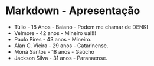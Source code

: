# Markdown - Apresentação

- Túlio - 18 Anos - Baiano - Podem me chamar de DENKI
- Velmore - 42 anos - Mineiro uai!!!
- Paulo Pires - 43 anos - Mineiro.
- Alan C. Vieira - 29 anos - Catarinense.
- Monã Santos - 18 anos - Gaúcho
- Jackson Silva - 31 anos - Paranaense.

